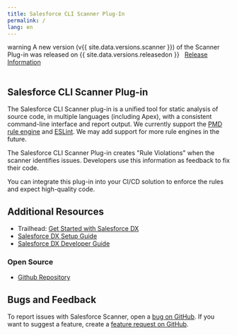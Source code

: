 ```yaml
---
title: Salesforce CLI Scanner Plug-In
permalink: /
lang: en
---
```


<div class="slds-notify slds-notify_alert slds-theme_alert-texture slds-theme_warning" role="alert">
  <span class="slds-assistive-text">warning</span>
  	A new version (v{{ site.data.versions.scanner }}) of the Scanner Plug-in was released on {{ site.data.versions.releasedon }} &nbsp;&nbsp;<a href="./en/release-information/">Release Information</a>
</div>
<br>

## Salesforce CLI Scanner Plug-in

The Salesforce CLI Scanner plug-in is a unified tool for static analysis of source code, in multiple languages (including Apex), with a consistent command-line interface and report output. We currently support the [PMD rule engine](https://pmd.github.io/) and [ESLint](https://eslint.org/). We may add support for more rule engines in the future.

The Salesforce CLI Scanner Plug-in creates "Rule Violations" when the scanner identifies issues. Developers use this information as feedback to fix their code. 

You can integrate this plug-in into your CI/CD solution to enforce the rules and expect high-quality code.

## Additional Resources

- Trailhead: [Get Started with Salesforce DX](https://trailhead.salesforce.com/trails/sfdx_get_started)
- [Salesforce DX Setup Guide](https://developer.salesforce.com/docs/atlas.en-us.sfdx_setup.meta/sfdx_setup)
- [Salesforce DX Developer Guide](https://developer.salesforce.com/docs/atlas.en-us.sfdx_dev.meta/sfdx_dev)

### Open Source

- [Github Repository](https://github.com/forcedotcom/sfdx-scanner)

## Bugs and Feedback

To report issues with Salesforce Scanner, open a [bug on GitHub](https://github.com/forcedotcom/sfdx-scanner/issues/new?template=Bug_report.md). If you want to suggest a feature, create a [feature request on GitHub](https://github.com/forcedotcom/sfdx-scanner/issues/new?template=Feature_request.md).


